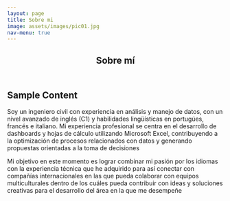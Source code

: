 ```yaml
---
layout: page
title: Sobre mi
image: assets/images/pic01.jpg
nav-menu: true
---
```


<!-- Main -->
<div id="main" class="alt">

<!-- One -->
<section id="one">
	<div class="inner">
		<header class="major">
			<h1>Sobre mí</h1>
		</header>

<!-- Content -->
<h2 id="content">Sample Content</h2>
<p>Soy un ingeniero civil con experiencia en análisis y manejo de datos, con un nivel avanzado de inglés (C1) y habilidades lingüísticas en portugúes, francés e italiano. Mi experiencia profesional se centra en el desarrollo de dashboards y hojas de cálculo utilizando Microsoft Excel, contribuyendo a la optimización de procesos relacionados con datos y generando propuestas orientadas a la toma de decisiones 
	
Mi objetivo en este momento es lograr combinar mi pasión por los idiomas con la experiencia técnica que he adquirido para así conectar con compañías internacionales en las que pueda colaborar con equipos multiculturales dentro de los cuáles pueda contribuir con ideas y soluciones creativas para el desarrollo del área en la que me desempeñe</p>

</div>
